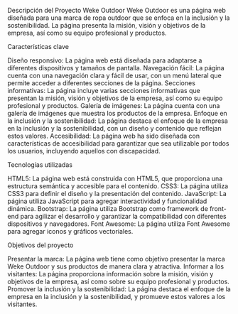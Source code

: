 Descripción del Proyecto Weke Outdoor
Weke Outdoor es una página web diseñada para una marca de ropa outdoor que se enfoca en la inclusión y la sostenibilidad. La página presenta la misión, visión y objetivos de la empresa, así como su equipo profesional y productos.

Características clave

Diseño responsivo: La página web está diseñada para adaptarse a diferentes dispositivos y tamaños de pantalla.
Navegación fácil: La página cuenta con una navegación clara y fácil de usar, con un menú lateral que permite acceder a diferentes secciones de la página.
Secciones informativas: La página incluye varias secciones informativas que presentan la misión, visión y objetivos de la empresa, así como su equipo profesional y productos.
Galería de imágenes: La página cuenta con una galería de imágenes que muestra los productos de la empresa.
Enfoque en la inclusión y la sostenibilidad: La página destaca el enfoque de la empresa en la inclusión y la sostenibilidad, con un diseño y contenido que reflejan estos valores.
Accesibilidad: La página web ha sido diseñada con características de accesibilidad para garantizar que sea utilizable por todos los usuarios, incluyendo aquellos con discapacidad. 

Tecnologías utilizadas

HTML5: La página web está construida con HTML5, que proporciona una estructura semántica y accesible para el contenido.
CSS3: La página utiliza CSS3 para definir el diseño y la presentación del contenido.
JavaScript: La página utiliza JavaScript para agregar interactividad y funcionalidad dinámica.
Bootstrap: La página utiliza Bootstrap como framework de front-end para agilizar el desarrollo y garantizar la compatibilidad con diferentes dispositivos y navegadores.
Font Awesome: La página utiliza Font Awesome para agregar iconos y gráficos vectoriales.

Objetivos del proyecto

Presentar la marca: La página web tiene como objetivo presentar la marca Weke Outdoor y sus productos de manera clara y atractiva.
Informar a los visitantes: La página proporciona información sobre la misión, visión y objetivos de la empresa, así como sobre su equipo profesional y productos.
Promover la inclusión y la sostenibilidad: La página destaca el enfoque de la empresa en la inclusión y la sostenibilidad, y promueve estos valores a los visitantes.